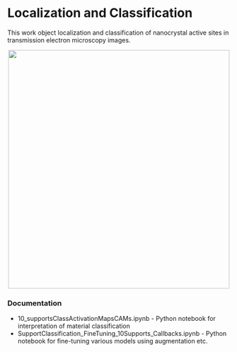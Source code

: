 # Localization and Classification

This work object localization and classification of nanocrystal active sites in transmission electron microscopy images.

<p align="center">
  <img width="500" height="540" src="ClassActivationMap.jpg">
</p>

### Documentation

* 10_supportsClassActivationMapsCAMs.ipynb - Python notebook for interpretation of material classification
* SupportClassification_FineTuning_10Supports_Callbacks.ipynb - Python notebook for fine-tuning various models using augmentation etc.
